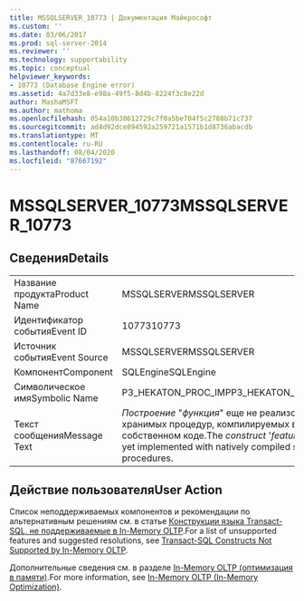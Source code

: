 ```yaml
---
title: MSSQLSERVER_10773 | Документация Майкрософт
ms.custom: ''
ms.date: 03/06/2017
ms.prod: sql-server-2014
ms.reviewer: ''
ms.technology: supportability
ms.topic: conceptual
helpviewer_keywords:
- 10773 (Database Engine error)
ms.assetid: 4a7d33e8-e98a-49f5-8d4b-8224f3c8e22d
author: MashaMSFT
ms.author: mathoma
ms.openlocfilehash: 054a10b38612729c7f0a5be704f5c2788b71c737
ms.sourcegitcommit: ad4d92dce894592a259721a1571b1d8736abacdb
ms.translationtype: MT
ms.contentlocale: ru-RU
ms.lasthandoff: 08/04/2020
ms.locfileid: "87667192"
---
```

# <a name="mssqlserver_10773"></a><span data-ttu-id="c8107-102">MSSQLSERVER_10773</span><span class="sxs-lookup"><span data-stu-id="c8107-102">MSSQLSERVER_10773</span></span>
    
## <a name="details"></a><span data-ttu-id="c8107-103">Сведения</span><span class="sxs-lookup"><span data-stu-id="c8107-103">Details</span></span>  
  
|||  
|-|-|  
|<span data-ttu-id="c8107-104">Название продукта</span><span class="sxs-lookup"><span data-stu-id="c8107-104">Product Name</span></span>|<span data-ttu-id="c8107-105">MSSQLSERVER</span><span class="sxs-lookup"><span data-stu-id="c8107-105">MSSQLSERVER</span></span>|  
|<span data-ttu-id="c8107-106">Идентификатор события</span><span class="sxs-lookup"><span data-stu-id="c8107-106">Event ID</span></span>|<span data-ttu-id="c8107-107">10773</span><span class="sxs-lookup"><span data-stu-id="c8107-107">10773</span></span>|  
|<span data-ttu-id="c8107-108">Источник события</span><span class="sxs-lookup"><span data-stu-id="c8107-108">Event Source</span></span>|<span data-ttu-id="c8107-109">MSSQLSERVER</span><span class="sxs-lookup"><span data-stu-id="c8107-109">MSSQLSERVER</span></span>|  
|<span data-ttu-id="c8107-110">Компонент</span><span class="sxs-lookup"><span data-stu-id="c8107-110">Component</span></span>|<span data-ttu-id="c8107-111">SQLEngine</span><span class="sxs-lookup"><span data-stu-id="c8107-111">SQLEngine</span></span>|  
|<span data-ttu-id="c8107-112">Символическое имя</span><span class="sxs-lookup"><span data-stu-id="c8107-112">Symbolic Name</span></span>|<span data-ttu-id="c8107-113">P3_HEKATON_PROC_IMP</span><span class="sxs-lookup"><span data-stu-id="c8107-113">P3_HEKATON_PROC_IMP</span></span>|  
|<span data-ttu-id="c8107-114">Текст сообщения</span><span class="sxs-lookup"><span data-stu-id="c8107-114">Message Text</span></span>|<span data-ttu-id="c8107-115">*Построение* "*функция*" еще не реализовано для хранимых процедур, компилируемых в собственном коде.</span><span class="sxs-lookup"><span data-stu-id="c8107-115">The *construct* '*feature*' is not yet implemented with natively compiled stored procedures.</span></span>|  
  
## <a name="user-action"></a><span data-ttu-id="c8107-116">Действие пользователя</span><span class="sxs-lookup"><span data-stu-id="c8107-116">User Action</span></span>  
 <span data-ttu-id="c8107-117">Список неподдерживаемых компонентов и рекомендации по альтернативным решениям см. в статье [Конструкции языка Transact-SQL, не поддерживаемые в In-Memory OLTP](../in-memory-oltp/transact-sql-constructs-not-supported-by-in-memory-oltp.md).</span><span class="sxs-lookup"><span data-stu-id="c8107-117">For a list of unsupported features and suggested resolutions, see [Transact-SQL Constructs Not Supported by In-Memory OLTP](../in-memory-oltp/transact-sql-constructs-not-supported-by-in-memory-oltp.md).</span></span>  
  
 <span data-ttu-id="c8107-118">Дополнительные сведения см. в разделе [In-Memory OLTP (оптимизация в памяти)](../in-memory-oltp/in-memory-oltp-in-memory-optimization.md).</span><span class="sxs-lookup"><span data-stu-id="c8107-118">For more information, see [In-Memory OLTP &#40;In-Memory Optimization&#41;](../in-memory-oltp/in-memory-oltp-in-memory-optimization.md).</span></span>  
  
  
